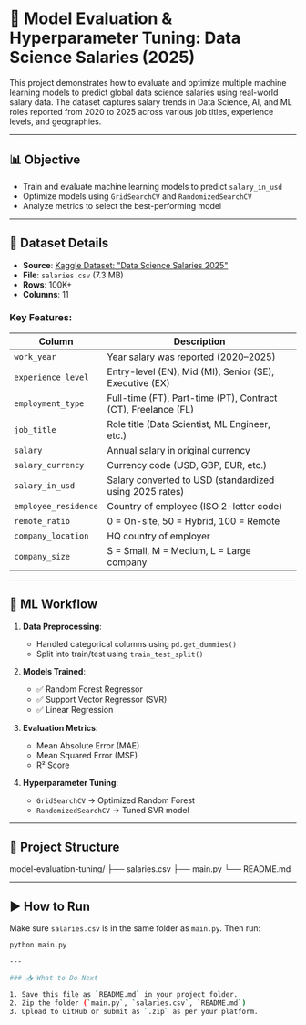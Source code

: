 # 🧠 Model Evaluation & Hyperparameter Tuning: Data Science Salaries (2025)

This project demonstrates how to evaluate and optimize multiple machine learning models to predict global data science salaries using real-world salary data. The dataset captures salary trends in Data Science, AI, and ML roles reported from 2020 to 2025 across various job titles, experience levels, and geographies.

---

## 📊 Objective

- Train and evaluate machine learning models to predict `salary_in_usd`
- Optimize models using `GridSearchCV` and `RandomizedSearchCV`
- Analyze metrics to select the best-performing model

---

## 📁 Dataset Details

- **Source**: [Kaggle Dataset: "Data Science Salaries 2025"](https://www.kaggle.com)
- **File**: `salaries.csv` (7.3 MB)
- **Rows**: 100K+
- **Columns**: 11

### Key Features:
| Column             | Description                                                                 |
|--------------------|-----------------------------------------------------------------------------|
| `work_year`        | Year salary was reported (2020–2025)                                        |
| `experience_level` | Entry-level (EN), Mid (MI), Senior (SE), Executive (EX)                     |
| `employment_type`  | Full-time (FT), Part-time (PT), Contract (CT), Freelance (FL)               |
| `job_title`        | Role title (Data Scientist, ML Engineer, etc.)                              |
| `salary`           | Annual salary in original currency                                          |
| `salary_currency`  | Currency code (USD, GBP, EUR, etc.)                                         |
| `salary_in_usd`    | Salary converted to USD (standardized using 2025 rates)                     |
| `employee_residence` | Country of employee (ISO 2-letter code)                                   |
| `remote_ratio`     | 0 = On-site, 50 = Hybrid, 100 = Remote                                       |
| `company_location` | HQ country of employer                                                      |
| `company_size`     | S = Small, M = Medium, L = Large company                                    |

---

## 🔧 ML Workflow

1. **Data Preprocessing**:
   - Handled categorical columns using `pd.get_dummies()`
   - Split into train/test using `train_test_split()`

2. **Models Trained**:
   - ✅ Random Forest Regressor
   - ✅ Support Vector Regressor (SVR)
   - ✅ Linear Regression

3. **Evaluation Metrics**:
   - Mean Absolute Error (MAE)
   - Mean Squared Error (MSE)
   - R² Score

4. **Hyperparameter Tuning**:
   - `GridSearchCV` → Optimized Random Forest
   - `RandomizedSearchCV` → Tuned SVR model

---

## 📂 Project Structure

model-evaluation-tuning/
├── salaries.csv
├── main.py
└── README.md


---

## ▶️ How to Run

Make sure `salaries.csv` is in the same folder as `main.py`. Then run:

```bash
python main.py

---

### 📥 What to Do Next

1. Save this file as `README.md` in your project folder.
2. Zip the folder (`main.py`, `salaries.csv`, `README.md`)
3. Upload to GitHub or submit as `.zip` as per your platform.



